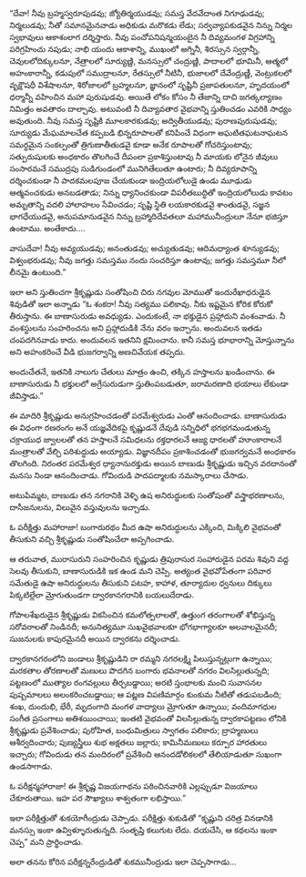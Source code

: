 ﻿“దేవా! నీవు బ్రహ్మస్వరూపుడవు; జ్యోతిర్మయుడవు; సమస్త వేదవేదాంత నిగూఢుడవు; నిర్మలుడవు; నీతో సమానమైనవాడు అధికుడు మరొకడు లేడు; సర్వవ్యాపకుడవైన నిన్ను నిర్మల స్వభావులు ఆకాశంలాగ దర్శిస్తారు. నీవు పంచోపనిషన్మయంబైన నీ దివ్యమంగళ విగ్రహాన్ని పరిగ్రహించు నపుడు; నాభి యందు ఆకాశాన్ని, ముఖంలో అగ్నినీ, శిరస్సున స్వర్గాన్నీ, చెవులలోదిక్కులనూ, నేత్రాలలో సూర్యుణ్ణి, మనస్సులో చంద్రుణ్ణి, పాదాలలో భూమినీ, ఆత్మలో అహంకారాన్నీ, కడుపులో సముద్రాలనూ, రేతస్సులో నీటినీ, భుజాలలో దేవేంద్రుణ్ణీ, వెంట్రుకలలో వృక్షౌషధీ విశేషాలనూ, శిరోజాలలో బ్రహ్మలనూ, జ్ఞానంలో సృష్టినీ ప్రజాపతులనూ, హృదయంలో ధర్మాన్నీ వహించిన మహా పురుషుడవు. అయితే లోకం కోసం నీ తేజాన్ని దాచి జగత్కల్యాణం నిమిత్తం అవతారం దాల్చావు. అటువంటి నీ దివ్యావతార వైభవాన్ని స్తుతించడం ఎవరికి సాధ్యం అవుతుంది. నీవు సమస్త సృష్టికి మూలకారకుడవు; అద్వితీయుడవు; పురాణపురుషుడవు; సూర్యుడు మేఘమాలచేత కప్పబడి భిన్నరూపాలతో కనిపించే విధంగా అఘటితఘటనాఘటన సమర్ధమైన సంకల్పంతో త్రిగుణాతీతుడవై కూడా అనేక రూపాలతో గోచరిస్తుంటావు; సత్పురుషులకు అంధకారం తొలగించే దీపంలా ప్రకాశిస్తుంటావు నీ మాయకు లోనైన జీవులు సంసారమనే సముద్రపు సుడిగుండంలో మునిగితేలుతూ ఉంటారు; నీ దివ్యరూపాన్ని దర్శించకుండా నీ పాదకమలపూజ చేయకుండా ఇంద్రియలోలుడై ఉండు మూఢుడు ఆత్మవంచకుడు అనబడతాడు; నిన్ను ధ్యానించకుండా విపరీతబుద్ధితో ఇంద్రియలోలుడు కావటం అమృతాన్ని వదలి హాలాహలం సేవించడం; సృష్టి స్థితి లయకారకుడవై శాంతుడవై, సజ్జన భాగధేయుడవై, అనుపమానుడవైన నిన్ను బ్రహ్మాదిదేవతలూ మహామునీంద్రులూ నేనూ భజిస్తూ ఉంటాము. అంతేకాదు.... 

వాసుదేవా! నీవు అవ్యయుడవు; అనంతుడవు; అచ్యుతుడవు; ఆదిమధ్యాంత శూన్యుడవు; విశ్వంభరుడవు; నీవు జగత్తు సమస్తము నందు సంచరిస్తూ ఉంటావు; జగత్తు సమస్తమూ నీలో లీనమై ఉంటుంది.” 

ఇలా అని స్తుతించగా శ్రీకృష్ణుడు సంతోషించి చిరు నగవుల మోముతో ఇందురేఖాధరుడైన శివుడితో ఇలా అన్నాడు “ఓ శంకరా! నీవు సత్యము పలికావు. నీకు ఇష్టమైన కోరిక కోరుకో తీరుస్తాను. ఈ బాణాసురుడు అవధ్యుడు. ఎందుకంటే, నా భక్తుడైన ప్రహ్లాదుని వంశంవాడు. నీ వంశస్థులను సంహరించను అని ప్రహ్లాదుడికి నేను వరం ఇచ్చాను. అందువలన ఇతడు చంపదగినవాడు కాదు. అందువలన ఇతనిని క్షమించాను. కానీ సమస్త భూభారాన్ని మోస్తున్నాను అని అహంకరించే వీడి భుజగర్వాన్ని అణచివేయక తప్పదు. 

అందుచేతనే, ఇతనికి నాలుగు చేతులు మాత్రం ఉంచి, తక్కిన హస్తాలను ఖండించాను. ఈ బాణాసురుడు నీ భక్తులలో అగ్రేసురుడుగా స్తుతింపబడుతూ, జరామరణాది భయాలు లేకుండా జీవిస్తాడు.” 

ఈ మాదిరి శ్రీకృష్ణుడు అనుగ్రహించడంతో పరమేశ్వరుడు ఎంతో ఆనందించాడు. బాణాసురుడు ఈ విధంగా రణరంగం అనే యజ్ఞవేదికపై కృష్ణుడనే దేవుడి సన్నిధిలో భగభగమండుతున్న చక్రాయుధ జ్వాలలతో తన హస్తాలనే సమిధలను రక్తధారలనే ఆజ్య ధారలతో హూంకారాలనే మంత్రాలతో వేల్చి పరిశుద్ధుడు అయ్యాడు. విజ్ఞానదీపం ప్రకాశించడంతో భుజగర్వమనే అంధకారం తొలగింది. నిరంతర పరమేశ్వర ధ్యానానురక్తుడు అయిన బాణుడు శ్రీకృష్ణుడు ఇచ్చిన వరదానంతో మనసు నిండా ఆనందించాడు. గోవిందుడి పాదపద్మాలకు నమస్కారాలు చేసాడు. 

అటుపిమ్మట, బాణుడు తన నగరానికి వెళ్ళి ఉష అనిరుద్ధులకు సంతోషంతో వస్త్రాభరణాలను, దాసీజనులను, విలువైన వస్తువులను ఇచ్చాడు. 

ఓ పరీక్షిత్తు మహారాజా! బంగారురథం మీద ఉషా అనిరుద్ధులను ఎక్కించి, మిక్కిలి వైభవంతో తీసుకుని వచ్చి శ్రీకృష్ణుడు సంతోషించేలా అప్పగించాడు. 

ఆ తరువాత, మురాసురుని సంహరించిన కృష్ణుడు త్రిపురాసుర సంహారుడైన పరమ శివుని వద్ద సెలవు తీసుకుని, బాణాసురుడికి ఇక ఉండ మని చెప్పి. అత్యంత వైభవోపేతంగా పరివార సమేతుడై ఉషా అనిరుద్ధులను తీసుకుని పటహ, కాహాళ, తూర్యాదుల ధ్వనులు దిక్కులు పిక్కటిల్లేలా మ్రోగుతుండగా ద్వారకానగరానికి బయలుదేరాడు. 

గోపాలశేఖరుడైన శ్రీకృష్ణుడు వికసించిన కమలోత్పలాలతో, ఉత్తుంగ తరంగాలతో శోభిస్తున్న సరోవరాలతో నిండినదీ; అనునిత్యమూ సుఖవైభవాలకూ భోగభాగ్యాలకూ అలవాలమైనదీ; సుజనులకు కాపురమైనదీ అయిన ద్వారకను దర్శించాడు. 

ద్వారకానగరంలోని జండాలు శ్రీకృష్ణుడిని రా రమ్మని నగరలక్ష్మి పిలుస్తున్నట్లుగా ఉన్నాయి; మరకతాల తోరణాలతో మణులు పొదగిన బంగారు భవనాలతో నగరం విలసిల్లుతున్నది; పట్టణంలో ముత్యాల రంగవల్లులు తీర్చబడ్డాయి; అరటి స్తంభాలకు మంచి సువాసనల పుష్పమాలలు అలంకరించబడ్డాయి; ఆ పట్ణణ విపణిమార్గం కుంకుమ నీటితో తడుపబడింది; శంఖ, దుందుభి, భేరీ, మృదంగాది మంగళ వాద్యాలు మ్రోగుతూ ఉన్నాయి; వందిమాగధుల సంగీత ప్రసంగాలు అతిశయించాయి; ఇంతటి వైభవంతో విలసిల్లుతున్న ద్వారకాపట్టణం లోనికి శ్రీకృష్ణుడు ప్రవేశించాడు; పురోహిత, బంధుమిత్రులు స్వాగతం పలికారు; బ్రాహ్మణులు ఆశీర్వదించారు; పుణ్యస్త్రీలు శుభ అక్షతలు జల్లారు; కామినీమణులు కర్పూర హారతులు ఇచ్చారు; గోవిందుడు తన మందిరంలో ప్రవేశించి ఆనందడోలికలలో తేలియాడుతూ సుఖంగా ఉండసాగాడు. 

ఓ పరీక్షన్మహారాజా! ఈ శ్రీకృష్ణ విజయగాథను పఠించినవారికి ఎల్లప్పుడూ విజయాలు చేకూరుతాయి. ఇహ పర సౌఖ్యాలు శాశ్వతంగా లభిస్తాయి.” 

ఇలా పరీక్షిత్తుతో శుకయోగీంద్రుడు చెప్పాడు. పరీక్షిత్తు శుకుడితో “కృష్ణుని చరిత్ర వినడానికి మనస్సు ఇంకా ఉవ్విళ్ళూరుతున్నది. సంతృప్తి కలుగుట లేదు. దయచేసి, ఆ కథలను ఇంకా చెప్ప” మని ప్రార్థించాడు. 

అలా తనను కోరిన పరీక్షన్నరేంద్రుడితో శుకమునీంద్రుడు ఇలా చెప్పసాగాడు... 

